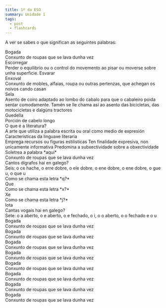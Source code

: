 ```yaml
---
title: 1º da ESO
summary: Unidade 1
tags:
  - post
  - flashcards
---
```

A ver se sabes o que significan as seguintes palabras:

<e-card color="1">
  <div>Bogada</div>
  <div>Conxunto de roupas que se lava dunha vez</div>
</e-card>

<e-card color="1">
  <div>Escorregar</div>
  <div>Perder o equilibrio ou o control do movemento ao pisar ou moverse sobre unha superficie. Esvarar</div>
</e-card>

<e-card color="1">
  <div>Enxoval</div>
  <div>Conxunto de mobles, alfaias, roupa ou outras pertenzas, que achegan os noivos cando casan</div>
</e-card>

<e-card color="1">
  <div>Sela</div>
  <div>Asento de coiro adaptado ao lombo do cabalo para que o cabaleiro poida sentar comodamente. Tamén se lle chama así ao asento das bicicletas, das motocicletas e dalgúns tractores</div>
</e-card>

<e-card color="1">
  <div>Guedella</div>
  <div>Porción de cabelo longo</div>
</e-card>

<e-card color="2">
  <div>O que é a literatura?</div>
  <div>A arte que utiliza a palabra escrita ou oral como medio de expresión</div>
</e-card>

<e-card color="2">
  <div>Características da linguaxe literaria</div>
  <div>
Emprega recursos ou figuras estilísticas
Ten finalidade expresiva, non unicamente informativa
Predomina a subxectividade sobre a obxectividade
</div>
</e-card>

<e-card color="3">
  <div>Soletrea a palabra *aquí*</div>
  <div>Conxunto de roupas que se lava dunha vez</div>
</e-card>

<e-card color="3">
  <div>Cantos dígrafos hai en galego?</div>
  <div>Seis: o ce hache, o erre dobre, o ele dobre, o ene dobre, o ene dobre, o gue u, o que u</div>
</e-card>

<e-card color="3">
  <div>Como se chama esta letra *q?*</div>
  <div>Que</div>
</e-card>

<e-card color="3">
  <div>Como se chama esta letra *x?*</div>
  <div>Xe</div>
</e-card>

<e-card color="3">
  <div>Como se chama esta letra *j?*</div>
  <div>Iota</div>
</e-card>

<e-card color="3">
  <div>Cantas vogais hai en galego?</div>
  <div>Sete: o a aberto, o e aberto, o e fechado, o i, o o aberto, o o fechado e o u</div>
</e-card>

<e-card>
  <div>Bogada</div>
  <div>Conxunto de roupas que se lava dunha vez</div>
</e-card>

<e-card color="4">
  <div>Bogada</div>
  <div>Conxunto de roupas que se lava dunha vez</div>
</e-card>

<e-card color="5">
  <div>Bogada</div>
  <div>Conxunto de roupas que se lava dunha vez</div>
</e-card>

<e-card color="6">
  <div>Bogada</div>
  <div>Conxunto de roupas que se lava dunha vez</div>
</e-card>

<e-card color="7">
  <div>Bogada</div>
  <div>Conxunto de roupas que se lava dunha vez</div>
</e-card>

<e-card color="8">
  <div>Bogada</div>
  <div>Conxunto de roupas que se lava dunha vez</div>
</e-card>

<e-card color="9">
  <div>Bogada</div>
  <div>Conxunto de roupas que se lava dunha vez</div>
</e-card>

<e-card color="10">
  <div>Bogada</div>
  <div>Conxunto de roupas que se lava dunha vez</div>
</e-card>